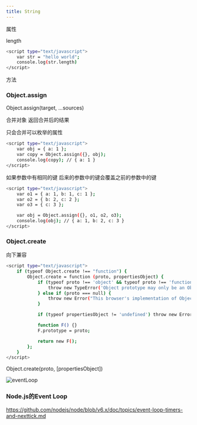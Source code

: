 ```yaml
---
title: String
---
```


属性

length

``` bash
<script type="text/javascript">
	var str = "hello world";
	console.log(str.length)
</script>
```
方法

### Object.assign

Object.assign(target, ...sources)

合并对象 返回合并后的结果

只会合并可以枚举的属性

``` bash
<script type="text/javascript">
	var obj = { a: 1 };
	var copy = Object.assign({}, obj);
	console.log(copy); // { a: 1 }
</script>
```

如果参数中有相同的键 后来的参数中的键会覆盖之前的参数中的键
``` bash
<script type="text/javascript">
	var o1 = { a: 1, b: 1, c: 1 };
	var o2 = { b: 2, c: 2 };
	var o3 = { c: 3 };

	var obj = Object.assign({}, o1, o2, o3);
	console.log(obj); // { a: 1, b: 2, c: 3 }
</script>
```


### Object.create


向下兼容

``` bash
<script type="text/javascript">
	if (typeof Object.create !== "function") {
	    Object.create = function (proto, propertiesObject) {
	        if (typeof proto !== 'object' && typeof proto !== 'function') {
	            throw new TypeError('Object prototype may only be an Object: ' + proto);
	        } else if (proto === null) {
	            throw new Error("This browser's implementation of Object.create is a shim and doesn't support 'null' as the first argument.");
	        }

	        if (typeof propertiesObject != 'undefined') throw new Error("This browser's implementation of Object.create is a shim and doesn't support a second argument.");

	        function F() {}
	        F.prototype = proto;

	        return new F();
	    };
	}
</script>
```

Object.create(proto, [propertiesObject])



![eventLoop](/blog/images/eventLoop/1.png)

### Node.js的Event Loop
https://github.com/nodejs/node/blob/v6.x/doc/topics/event-loop-timers-and-nexttick.md


